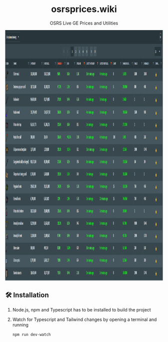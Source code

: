 <h1 align="center">
  osrsprices.wiki
</h1>

<p align="center">
  OSRS Live GE Prices and Utilities
</p>

<div align="center">
  <img alt="Screenshot" height="800" src=https://github.com/nikosdaridis/osrs-prices-wiki/raw/main/Screenshot1.png>
</div>

## 🛠 Installation

1. Node.js, npm and Typescript has to be installed to build the project

2. Watch for Typescript and Tailwind changes by opening a terminal and running

   ```sh
   npm run dev-watch
   ```
